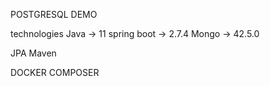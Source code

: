 POSTGRESQL DEMO

technologies 
Java  -> 11
spring boot -> 2.7.4
Mongo -> 42.5.0

JPA
Maven 

DOCKER COMPOSER 

